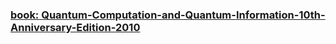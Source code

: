 ### [book: Quantum-Computation-and-Quantum-Information-10th-Anniversary-Edition-2010](https://profmcruz.files.wordpress.com/2017/08/quantum-computation-and-quantum-information-nielsen-chuang.pdf)
